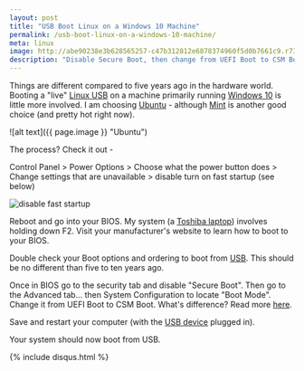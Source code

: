 ```yaml
---
layout: post
title: "USB Boot Linux on a Windows 10 Machine"
permalink: /usb-boot-linux-on-a-windows-10-machine/
meta: linux
image: http://abe90238e3b628565257-c47b312812e6878374960f5d0b7661c9.r73.cf1.rackcdn.com/ubuntu.jpg
description: "Disable Secure Boot, then change from UEFI Boot to CSM Boot to boot Linux on a Windows 10 machine."
---
```

Things are different compared to five years ago in the hardware world.  Booting a "live" [Linux USB](http://amzn.to/1TxSju7) on a machine primarily running [Windows 10](http://amzn.to/1YWMjyE) is little more involved.  I am choosing [Ubuntu](http://www.ubuntu.com) - although [Mint](http://linuxmint.com) is another good choice (and pretty hot right now).

![alt text]({{ page.image }} "Ubuntu")

The process?  Check it out -

Control Panel > Power Options > Choose what the power button does >  Change settings that are unavailable > disable turn on fast startup (see below)

![disable fast startup](http://abe90238e3b628565257-c47b312812e6878374960f5d0b7661c9.r73.cf1.rackcdn.com/usb-boot.PNG)

Reboot and go into your BIOS.  My system (a [Toshiba laptop](http://amzn.to/20xtxyu)) involves holding down F2.  Visit your manufacturer's website to learn how to boot to your BIOS.

Double check your Boot options and ordering to boot from [USB](http://amzn.to/1TxT5XW).  This should be no different than five to ten years ago.

Once in BIOS go to the security tab and disable "Secure Boot".  Then go to the Advanced tab... then System Configuration to locate "Boot Mode".  Change it from UEFI Boot to CSM Boot.  What's difference?  Read more [here](http://superuser.com/questions/496026/what-is-the-difference-in-boot-with-bios-and-boot-with-uefi).

Save and restart your computer (with the [USB device](http://amzn.to/1TxT5XW) plugged in).

Your system should now boot from USB.


{% include disqus.html %}
